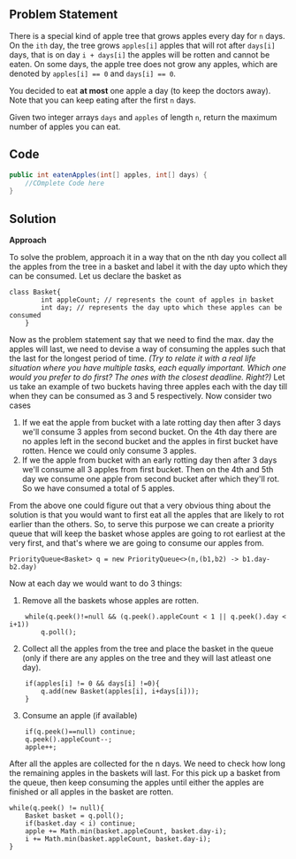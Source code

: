 ## Problem Statement
There is a special kind of apple tree that grows apples every day for `n` days. On the `ith` day, the tree grows `apples[i]` apples that will rot after `days[i]` days, that is on day `i + days[i]` the apples will be rotten and cannot be eaten. On some days, the apple tree does not grow any apples, which are denoted by `apples[i] == 0` and `days[i] == 0`.

You decided to eat **at most** one apple a day (to keep the doctors away). Note that you can keep eating after the first `n` days.

Given two integer arrays `days` and `apples` of length `n`, return the maximum number of apples you can eat.

## Code
```java
public int eatenApples(int[] apples, int[] days) {
	//COmplete Code here        
}
```

## Solution
**Approach**

To solve the problem, approach it in a way that on the nth day you collect all the apples from the tree in a basket and label it with the day upto which they can be consumed. Let us declare the basket as 
```
class Basket{
        int appleCount; // represents the count of apples in basket
        int day; // represents the day upto which these apples can be consumed
    }
```
Now as the problem statement say that we need to find the max. day the apples will last, we need to devise a way of consuming the apples such that the last for the longest period of time.
*(Try to relate it with a real life situation where you have multiple tasks, each equally important. Which one would you prefer to do first? The ones with the closest deadline. Right?)*
Let us take an example of two buckets having three apples each with the day till when they can be consumed as 3 and 5 respectively.
Now consider two cases 
1. If we eat the apple from bucket with a late rotting day then after 3 days we'll consume 3 apples from second bucket. On the 4th day there are no apples left in the second bucket and the apples in first bucket have rotten. Hence we could only consume 3 apples.
2. If we the apple from bucket with an early rotting day then after 3 days we'll consume all 3 apples from first bucket. Then on the 4th and 5th day we consume one apple from second bucket after which they'll rot. So we have consumed a total of 5 apples.

From the above one could figure out that a very obvious thing about the solution is that you would want to first eat all the apples that are likely to rot earlier than the others. So, to serve this purpose we can create a priority queue that will keep the basket whose apples are going to rot earliest at the very first, and that's where we are going to consume our apples from.
```
PriorityQueue<Basket> q = new PriorityQueue<>(n,(b1,b2) -> b1.day-b2.day)
```

Now at each day we would want to do 3 things:
1. Remove all the baskets whose apples are rotten.
```
	while(q.peek()!=null && (q.peek().appleCount < 1 || q.peek().day < i+1))
		q.poll();
```
2. Collect all the apples from the tree and place the basket in the queue (only if there are any apples on the tree and they will last atleast one day).
```
	if(apples[i] != 0 && days[i] !=0){
		q.add(new Basket(apples[i], i+days[i]));
	}
```
3. Consume an apple (if available)
```
	if(q.peek()==null) continue;           
	q.peek().appleCount--;
	apple++;
```
After all the apples are collected for the n days. We need to check how long the remaining apples in the baskets will last. For this pick up a basket from the queue, then keep consuming the apples until either the apples are finished or all apples in the basket are rotten.

```
while(q.peek() != null){
	Basket basket = q.poll();
	if(basket.day < i) continue;
	apple += Math.min(basket.appleCount, basket.day-i);
	i += Math.min(basket.appleCount, basket.day-i);
}
```
<br>
